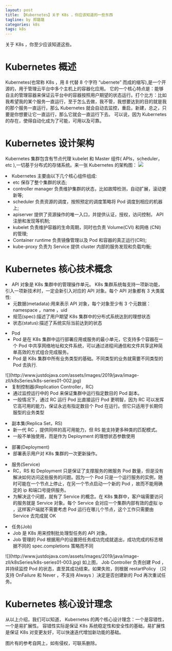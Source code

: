 ```yaml
---
layout: post
title: 【Kubernetes】关于 K8s ，你应该知道的一些东西
tagline: by 郑璐璐
categories: k8s
tags: k8s
---
```


关于 K8s ，你至少应该知道这些。
<!--more-->
# Kubernetes 概述
Kubernetes(也常称 K8s ，用 8 代替 8 个字符 “ubernete” 而成的缩写),是一个开源的，用于管理云平台中多个主机上的容器化应用。
它的一个核心特点是：能够自主的管理容器来保证云平台中的容器按照用户期望的状态运行。打个比方：比如我希望我的某个服务一直运行，至于怎么去做，我不管，我想要达到的目的就是我的那个服务一直运行，那么 Kubernetes 就会自动去监控，重启，新建，总之，只要是你想要让它一直运行，那么它就会一直运行下去。
可以说，因为 Kubernetes 的存在，使得自动化成为了可能，可用以及可靠。

# Kubernetes 设计架构
Kubernetes 集群包含有节点代理 kubelet 和 Master 组件( APIs，scheduler，etc ),一切基于分布式的存储系统。来一张 Kubernetes 的架构图：
![](http://www.justdojava.com/assets/images/2019/java/image-zll/k8sSeries/k8s-series01-001.jpg)
<li> Kubernetes 主要由以下几个核心组件组成:<br>
<ul>
     <li>etc 保存了整个集群的状态;
      <li>controller manager 负责维护集群的状态，比如故障检测，自动扩展，滚动更新等;</li>
       <li>scheduler 负责资源的调度，按照预定的调度策略将 Pod 调度到相应的机器上;</li>
      <li>apiserver 提供了资源操作的唯一入口，并提供认证，授权，访问控制， API 注册和发现等机制;</li>
      <li>kubelet 负责维护容器的生命周期，同时也负责 Volume(CVI) 和网络 (CNI) 的管理;</li>
      <li>Container runtime 负责镜像管理以及 Pod 和容器的真正运行(CRI);</li>
     <li>kube-proxy 负责为 Service 提供 cluster 内部的服务发现和负载均衡;</li>
</ul></li>

# Kubernetes 核心技术概念

<li>API 对象是 K8s 集群中的管理操作单元。 K8s 集群系统每支持一项新功能，引入一项新技术时，一定会新引入对应的 API 对象。每个 API 对象都有 3 大类属性:<br>
<ul>
     <li>元数据(metadata):用来表示 API 对象，每个对象至少有 3 个元数据：namespace ，name ，uid
     <li>规范(spec):描述了用户期望 K8s 集群中的分布式系统达到的理想状态</li>
      <li>状态(status):描述了系统实际当前达到的状态</li>
</ul></li>
<li> Pod<br>
<ul>
     <li>Pod 是在 K8s 集群中运行部署应用或服务的最小单元，它支持多个容器在一个 Pod 中共享网络地址和文件系统，可以通过进程间通信和文件共享这种简单高效的方式组合完成服务。
     <li>Pod 是 K8s 集群中所有业务类型的基础。不同类型的业务就需要不同类型的 Pod 去执行.</li>
</ul></li>
![](http://www.justdojava.com/assets/images/2019/java/image-zll/k8sSeries/k8s-series01-002.jpg)
<li> 复制控制器(Replication Controller，RC)<br>
<ul>
     <li>通过监控运行中的 Pod 来保证集群中运行指定数目的 Pod 副本。
     <li>一般情况下，通过 RC 运行 Pod 比直接运行 Pod 更明智，因为 RC 可以发挥它高可用的能力，保证永远有指定数目个 Pod 在运行。但它只适用于长期伺服型的业务类型</li>
</ul></li>
<li> 副本集(Replica Set，RS)<br>
<ul>
     <li>新一代 RC ，提供同样的高可用能力，但 RS 能支持更多种类的匹配模式。
     <li>一般不单独使用，而是作为 Deployment 的理想状态参数使用</li>
</ul></li>
<li> 部署(Deployment)<br>
<ul>
     <li>部署表示用户对 K8s 集群的一次更新操作。
</ul></li>
<li> 服务(Service)<br>
<ul>
     <li>RC，RS 和 Deployment 只是保证了支撑服务的微服务 Pod 数量，但是没有解决如何访问这些服务的问题。因为一个 Pod 只是一个运行服务的实例，随时可能在一个节点上停止，在另一个节点启动一个新的 Pod ，故而不能用确定的 ip 和端口号提供服务。
     <li>为解决这个问题，就有了 Service 的概念。在 K8s 集群中，客户端需要访问的服务就是 Service 对象。每个 Service  会对应一个集群内部有效的虚拟 ip ，这样客户端就不需要考虑 Pod 运行在哪儿个节点，这个工作只需要由 Service 去完成就 OK</li>
</ul></li>
<li> 任务(Job)<br>
<ul>
     <li>Job 是 K8s 用来控制批处理型任务的 API 对象。
     <li>Job 管理的 Pod 根据用户的设置把任务成功完成就退出，成功完成的标志根据不同的 spec.completions 策略而不同</li>
</ul></li>
![](http://www.justdojava.com/assets/images/2019/java/image-zll/k8sSeries/k8s-series01-003.jpg)
如上图， Job Controller 负责创建 Pod ，并持续监控 Pod 的状态，直至其成功结束。如果失败，则根据 restartPolicy （只支持 OnFailure 和 Never ，不支持 Always ）决定是否创建新的 Pod 再次重试任务。

# Kubernetes 核心设计理念
从以上介绍，我们可以知道， Kubernetes 的两个核心设计理念：一个是容错性，一个是易扩展性。
容错性实际是保证 K8s 系统稳定性和安全性的基础，易扩展性是保证 K8s 对变更友好，可以快速迭代增加新功能的基础。

图片有的参考自网上，如有侵权，可联系删除。

